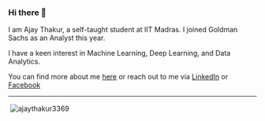 ### Hi there 👋

I am Ajay Thakur, a self-taught student at IIT Madras. I joined Goldman Sachs as an Analyst this year.

I have a keen interest in Machine Learning, Deep Learning, and Data Analytics.

You can find more about me [here]() or reach out to me via [LinkedIn](https://www.linkedin.com/in/ajay-thakur-b51359265/) or [Facebook](https://www.facebook.com/profile.php?id=100089913768674) 

---

<p>&nbsp;<img align="center" src="https://github-readme-stats.vercel.app/api?username=ajaythakur3369&show_icons=true&locale=en" alt="ajaythakur3369" /></p>


